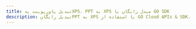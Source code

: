 ---title: تبدیل پاورپوینت بهXPS، PPT به XPS مبدل رایگان یا GO SDKdescription: تبدیل رایگانPPT به XPS با استفاده از GO Cloud APIs & SDK. همچنین اسناد Microsoft PowerPoint را در Cloud ایجاد، ویرایش و رندر کنید.---
